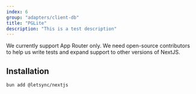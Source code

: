 ```yaml
---
index: 6
group: "adapters/client-db"
title: "PGLite"
description: "This is a test description"
---
```


We currently support App Router only. We need open-source contributors to help us write tests and expand support to other versions of NextJS.

## Installation

```bash
bun add @letsync/nextjs
```
